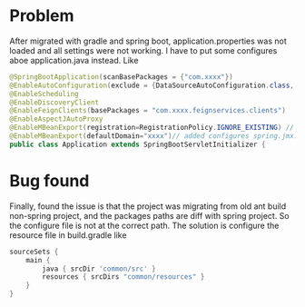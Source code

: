 # Problem

After migrated with gradle and spring boot, application.properties was not loaded and all settings were not working. 
I have to put some configures aboe application.java instead. Like

```java
@SpringBootApplication(scanBasePackages = {"com.xxxx"}) 
@EnableAutoConfiguration(exclude = {DataSourceAutoConfiguration.class, HibernateJpaAutoConfiguration.class})
@EnableScheduling
@EnableDiscoveryClient
@EnableFeignClients(basePackages = "com.xxxx.feignservices.clients")
@EnableAspectJAutoProxy
@EnableMBeanExport(registration=RegistrationPolicy.IGNORE_EXISTING) // avoid duplicate beans between multiple apps deployed on the same server
@EnableMBeanExport(defaultDomain="xxxx")// added configures spring.jmx.default-domain=xxxx in application.properties but not working
public class Application extends SpringBootServletInitializer {
```

# Bug found

Finally, found the issue is that the project was migrating from old ant build non-spring project, and the packages paths are diff with spring project.
So the configure file is not at the correct path. The solution is configure the resource file in build.gradle like

```gradle
sourceSets {
  	main {
   		java { srcDir 'common/src' }
   		resources { srcDirs "common/resources" }
  	}
}
```
